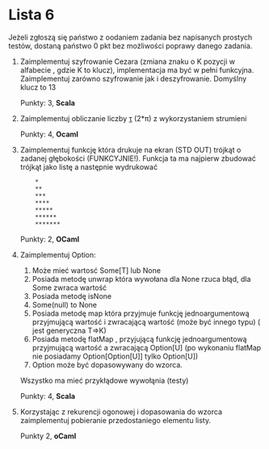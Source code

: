 Lista 6
==========

Jeżeli zgłoszą się państwo z oodaniem zadania bez napisanych prostych testów, dostaną państwo 0 pkt bez możliwości poprawy danego zadania. 


1. Zaimplementuj szyfrowanie Cezara (zmiana znaku o K pozycji w alfabecie , gdzie K to klucz), implementacja ma być w pełni funkcyjna. Zaimplementuj zarówno szyfrowanie jak i deszyfrowanie. Domyślny klucz to 13


   Punkty: 3, **Scala**


2. Zaimplementuj obliczanie liczby [τ](https://tauday.com/tau-manifesto) (2*π) z wykorzystaniem strumieni


   Punkty: 4, **Ocaml**


3. Zaimplementuj funkcję która drukuje na ekran (STD OUT) trójkąt o zadanej głębokości (FUNKCYJNIE!). Funkcja ta ma najpierw zbudować trójkąt jako listę a następnie wydrukować 

	```
		*
		**
		***
		****
		*****
		******
		*******
	```

   Punkty: 2, **OCaml**


4. Zaimplementuj Option:

	1. Może mieć wartosć Some[T] lub None
	2. Posiada metodę unwrap która wywołana dla None rzuca błąd, dla Some zwraca wartość
	3. Posiada metodę isNone
	4. Some(null) to None
	5. Posiada metodę map która przyjmuje funkcję jednoargumentową przyjmującą wartość i zwracającą wartość (może być innego typu) ( jest generyczna T=>K)
	6. Posiada metodę flatMap , przyjującą funkcję jednoargumentową przyjmującą wartość a zwracającą Option\[U\] (po wykonaniu flatMap nie posiadamy Option[Option[U]] tylko Option[U])
	7. Option może być dopasowywany do wzorca. 

	Wszystko ma mieć przykłądowe wywołąnia (testy) 

   Punkty: 4, **Scala**


5.  Korzystając z rekurencji ogonowej i dopasowania do wzorca zaimplementuj pobieranie przedostaniego elementu listy.  

	Punkty 2, **oCaml**